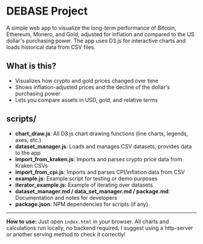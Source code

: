 # DEBASE Project

A simple web app to visualize the long-term performance of Bitcoin, Ethereum, Monero, and Gold, adjusted for inflation and compared to the US dollar's purchasing power. The app uses D3.js for interactive charts and loads historical data from CSV files.

## What is this?
- Visualizes how crypto and gold prices changed over time
- Shows inflation-adjusted prices and the decline of the dollar's purchasing power
- Lets you compare assets in USD, gold, and relative terms

## scripts/

- **chart_draw.js**: All D3.js chart drawing functions (line charts, legends, axes, etc.)
- **dataset_manager.js**: Loads and manages CSV datasets, provides data to the app
- **import_from_kraken.js**: Imports and parses crypto price data from Kraken CSVs
- **import_from_cpi.js**: Imports and parses CPI/inflation data from CSV
- **example.js**: Example script for testing or demo purposes
- **iterator_example.js**: Example of iterating over datasets
- **dataset_manager.md / data_set_manager.md / package.md**: Documentation and notes for developers
- **package.json**: NPM dependencies for scripts (if any)

---

**How to use:**
Just open `index.html` in your browser. All charts and calculations run locally, no backend required. I suggest using a http-server or another serving method to check it correctly!
